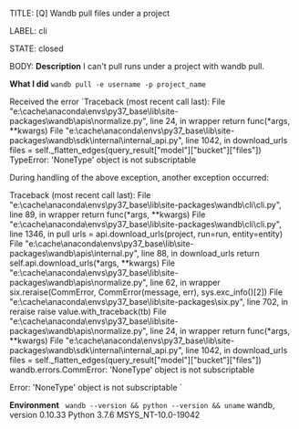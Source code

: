 TITLE:
[Q] Wandb pull files under a project

LABEL:
cli

STATE:
closed

BODY:
**Description**
I can't pull runs under a project with wandb pull.

**What I did**
`wandb pull -e username -p project_name`

Received the error
`Traceback (most recent call last):
  File "e:\cache\anaconda\envs\py37_base\lib\site-packages\wandb\apis\normalize.py", line 24, in wrapper
    return func(*args, **kwargs)
  File "e:\cache\anaconda\envs\py37_base\lib\site-packages\wandb\sdk\internal\internal_api.py", line 1042, in download_urls
    files = self._flatten_edges(query_result["model"]["bucket"]["files"])
TypeError: 'NoneType' object is not subscriptable

During handling of the above exception, another exception occurred:

Traceback (most recent call last):
  File "e:\cache\anaconda\envs\py37_base\lib\site-packages\wandb\cli\cli.py", line 89, in wrapper
    return func(*args, **kwargs)
  File "e:\cache\anaconda\envs\py37_base\lib\site-packages\wandb\cli\cli.py", line 1346, in pull
    urls = api.download_urls(project, run=run, entity=entity)
  File "e:\cache\anaconda\envs\py37_base\lib\site-packages\wandb\apis\internal.py", line 88, in download_urls
    return self.api.download_urls(*args, **kwargs)
  File "e:\cache\anaconda\envs\py37_base\lib\site-packages\wandb\apis\normalize.py", line 62, in wrapper
    six.reraise(CommError, CommError(message, err), sys.exc_info()[2])
  File "e:\cache\anaconda\envs\py37_base\lib\site-packages\six.py", line 702, in reraise
    raise value.with_traceback(tb)
  File "e:\cache\anaconda\envs\py37_base\lib\site-packages\wandb\apis\normalize.py", line 24, in wrapper
    return func(*args, **kwargs)
  File "e:\cache\anaconda\envs\py37_base\lib\site-packages\wandb\sdk\internal\internal_api.py", line 1042, in download_urls
    files = self._flatten_edges(query_result["model"]["bucket"]["files"])
wandb.errors.CommError: 'NoneType' object is not subscriptable

Error: 'NoneType' object is not subscriptable
`

**Environment**
` wandb --version && python --version && uname`
wandb, version 0.10.33
Python 3.7.6
MSYS_NT-10.0-19042


